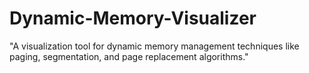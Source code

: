 # Dynamic-Memory-Visualizer
"A visualization tool for dynamic memory management techniques like paging, segmentation, and page replacement algorithms."
